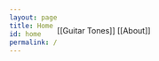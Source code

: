 ```yaml
---
layout: page
title: Home
id: home
permalink: /
---
```

<style> body { display: flex; justify-content: center; align-items: center; height: 100vh; } </style>

[[Guitar Tones]]  [[About]] 




